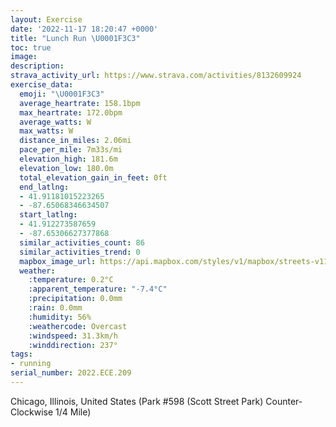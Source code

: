 ```yaml
---
layout: Exercise
date: '2022-11-17 18:20:47 +0000'
title: "Lunch Run \U0001F3C3"
toc: true
image:
description:
strava_activity_url: https://www.strava.com/activities/8132609924
exercise_data:
  emoji: "\U0001F3C3"
  average_heartrate: 158.1bpm
  max_heartrate: 172.0bpm
  average_watts: W
  max_watts: W
  distance_in_miles: 2.06mi
  pace_per_mile: 7m33s/mi
  elevation_high: 181.6m
  elevation_low: 180.0m
  total_elevation_gain_in_feet: 0ft
  end_latlng:
  - 41.91181015223265
  - -87.65068346634507
  start_latlng:
  - 41.912273587659
  - -87.65306627377868
  similar_activities_count: 86
  similar_activities_trend: 0
  mapbox_image_url: https://api.mapbox.com/styles/v1/mapbox/streets-v11/static/path-5+787af2-1.0(i%7Bx~Fjl~uO%40gACk%40%40MLWnBsCXi%40BME%7DD%3F_A%40SFAD%40FP%40S%40gBE_LBg%40GmA%40sAE%7DABeAFMl%40g%40HELCt%40%40FLBn%40%3F%60EBZLVPPNFP%3F~%40ETGPMJUDk%40CuCK_%40OSUIQAiAFUHMNM%5EBhA%3FdABh%40BLRXRLT%40x%40EXELIJSH%5D%40g%40CaCCMGUUWUEKAiAJODOLKTAL%40vCBf%40BJVXPHZ%40r%40EXIJILWDW%40WGoCCWGMKOQIMCqAHSFONIPCVBd%40%3FnBBZHTJNFDXHvAENMLSFUBe%40E%7BCM_%40OKGCeCESEYMkADQBODCLAJBn%40BzCHl%40%40f%40GxA%3FzCFzJ%3FbEOV),pin-s-s+e5b22e(-87.65142,41.91173),pin-s-f+89ae00(-87.64941000000003,41.910899999999955)/auto/800x800?access_token=pk.eyJ1Ijoiam9zaGJlY2ttYW4iLCJhIjoiY205eWR2aDd1MWZ6djJrbXc4a3M0bWZleiJ9.XiG9OWkNcZk2QzjJbxLB4A
  weather:
    :temperature: 0.2°C
    :apparent_temperature: "-7.4°C"
    :precipitation: 0.0mm
    :rain: 0.0mm
    :humidity: 56%
    :weathercode: Overcast
    :windspeed: 31.3km/h
    :winddirection: 237°
tags:
- running
serial_number: 2022.ECE.209
---
```

Chicago, Illinois, United States (Park #598 (Scott Street Park) Counter-Clockwise 1/4 Mile)
